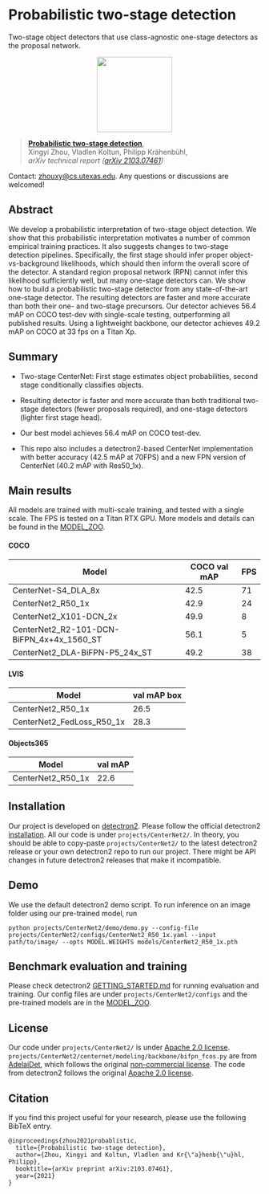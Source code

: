 # Probabilistic two-stage detection
Two-stage object detectors that use class-agnostic one-stage detectors as the proposal network.

<p align="center"> <img src='projects/CenterNet2/centernet2_docs/centernet2_teaser.jpg' align="center" height="150px"> </p>

> [**Probabilistic two-stage detection**](http://arxiv.org/abs/2103.07461),            
> Xingyi Zhou, Vladlen Koltun, Philipp Kr&auml;henb&uuml;hl,        
> *arXiv technical report ([arXiv 2103.07461](http://arxiv.org/abs/2103.07461))*         

Contact: [zhouxy@cs.utexas.edu](mailto:zhouxy@cs.utexas.edu). Any questions or discussions are welcomed! 

## Abstract

We develop a probabilistic interpretation of two-stage object detection. We show that this probabilistic interpretation motivates a number of common empirical training practices. It also suggests changes to two-stage detection pipelines. Specifically, the first stage should infer proper object-vs-background likelihoods, which should then inform the overall score of the detector. A standard region proposal network (RPN) cannot infer this likelihood sufficiently well, but many one-stage detectors can. We show how to build a probabilistic two-stage detector from any state-of-the-art one-stage detector. The resulting detectors are faster and more accurate than both their one- and two-stage precursors. Our detector achieves 56.4 mAP on COCO test-dev with single-scale testing, outperforming all published results. Using a lightweight backbone, our detector achieves 49.2 mAP on COCO at 33 fps on a Titan Xp.

## Summary

- Two-stage CenterNet: First stage estimates object probabilities, second stage conditionally classifies objects.

- Resulting detector is faster and more accurate than both traditional two-stage detectors (fewer proposals required), and one-stage detectors (lighter first stage head).

- Our best model achieves 56.4 mAP on COCO test-dev.

- This repo also includes a detectron2-based CenterNet implementation with better accuracy (42.5 mAP at 70FPS) and a new FPN version of CenterNet (40.2 mAP with Res50_1x).

## Main results

All models are trained with multi-scale training, and tested with a single scale. The FPS is tested on a Titan RTX GPU.
More models and details can be found in the [MODEL_ZOO](projects/CenterNet2/centernet2_docs/MODEL_ZOO.md).

#### COCO

| Model                                     |  COCO val mAP |  FPS  |
|-------------------------------------------|---------------|-------|
| CenterNet-S4_DLA_8x                       |  42.5         |   71  |
| CenterNet2_R50_1x                         |  42.9         |   24  |
| CenterNet2_X101-DCN_2x                    |  49.9         |    8  |
| CenterNet2_R2-101-DCN-BiFPN_4x+4x_1560_ST |  56.1         |    5  |
| CenterNet2_DLA-BiFPN-P5_24x_ST            |  49.2         |   38  |


#### LVIS 

| Model                     | val mAP box |
| ------------------------- | ----------- |
| CenterNet2_R50_1x         | 26.5        |
| CenterNet2_FedLoss_R50_1x | 28.3        |


#### Objects365

| Model                                     |  val mAP |
|-------------------------------------------|----------|
| CenterNet2_R50_1x                         |  22.6    |

## Installation

Our project is developed on [detectron2](https://github.com/facebookresearch/detectron2). Please follow the official detectron2 [installation](https://github.com/facebookresearch/detectron2/blob/master/INSTALL.md). All our code is under `projects/CenterNet2/`. In theory, you should be able to copy-paste `projects/CenterNet2/` to the latest detectron2 release or your own detectron2 repo to run our project. There might be API changes in future detectron2 releases that make it incompatible. 

## Demo

We use the default detectron2 demo script. To run inference on an image folder using our pre-trained model, run

~~~
python projects/CenterNet2/demo/demo.py --config-file projects/CenterNet2/configs/CenterNet2_R50_1x.yaml --input path/to/image/ --opts MODEL.WEIGHTS models/CenterNet2_R50_1x.pth
~~~

## Benchmark evaluation and training

Please check detectron2 [GETTING_STARTED.md](https://github.com/facebookresearch/detectron2/blob/master/GETTING_STARTED.md) for running evaluation and training. Our config files are under `projects/CenterNet2/configs` and the pre-trained models are in the [MODEL_ZOO](projects/CenterNet2/centernet2_docs/MODEL_ZOO.md).

## License

Our code under `projects/CenterNet2/` is under [Apache 2.0 license](projects/CenterNet2/LICENSE). `projects/CenterNet2/centernet/modeling/backbone/bifpn_fcos.py` are from [AdelaiDet](https://github.com/aim-uofa/AdelaiDet), which follows the original [non-commercial license](https://github.com/aim-uofa/AdelaiDet/blob/master/LICENSE). The code from detectron2 follows the original [Apache 2.0 license](LICENSE).

## Citation

If you find this project useful for your research, please use the following BibTeX entry.

    @inproceedings{zhou2021probablistic,
      title={Probabilistic two-stage detection},
      author={Zhou, Xingyi and Koltun, Vladlen and Kr{\"a}henb{\"u}hl, Philipp},
      booktitle={arXiv preprint arXiv:2103.07461},
      year={2021}
    }
